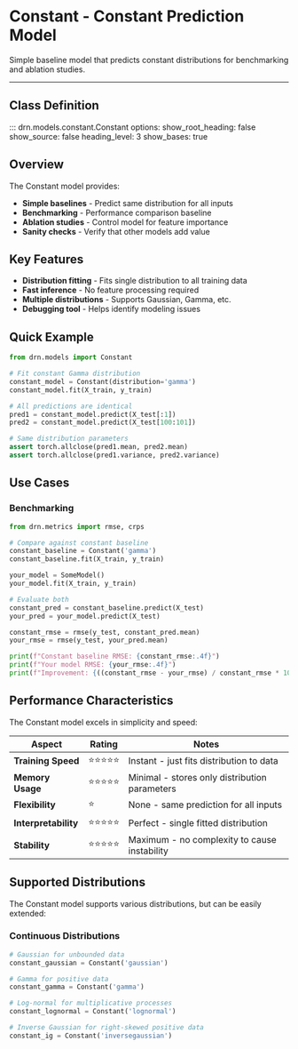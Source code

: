 # Constant - Constant Prediction Model

Simple baseline model that predicts constant distributions for benchmarking and ablation studies.

---

## Class Definition

::: drn.models.constant.Constant
    options:
      show_root_heading: false
      show_source: false
      heading_level: 3
      show_bases: true

## Overview

The Constant model provides:
- **Simple baselines** - Predict same distribution for all inputs
- **Benchmarking** - Performance comparison baseline
- **Ablation studies** - Control model for feature importance
- **Sanity checks** - Verify that other models add value

## Key Features
- **Distribution fitting** - Fits single distribution to all training data
- **Fast inference** - No feature processing required
- **Multiple distributions** - Supports Gaussian, Gamma, etc.
- **Debugging tool** - Helps identify modeling issues

## Quick Example

```python
from drn.models import Constant

# Fit constant Gamma distribution
constant_model = Constant(distribution='gamma')
constant_model.fit(X_train, y_train)

# All predictions are identical
pred1 = constant_model.predict(X_test[:1])
pred2 = constant_model.predict(X_test[100:101])

# Same distribution parameters
assert torch.allclose(pred1.mean, pred2.mean)
assert torch.allclose(pred1.variance, pred2.variance)
```

## Use Cases

### Benchmarking
```python
from drn.metrics import rmse, crps

# Compare against constant baseline
constant_baseline = Constant('gamma')
constant_baseline.fit(X_train, y_train)

your_model = SomeModel()
your_model.fit(X_train, y_train)

# Evaluate both
constant_pred = constant_baseline.predict(X_test)
your_pred = your_model.predict(X_test)

constant_rmse = rmse(y_test, constant_pred.mean)
your_rmse = rmse(y_test, your_pred.mean)

print(f"Constant baseline RMSE: {constant_rmse:.4f}")
print(f"Your model RMSE: {your_rmse:.4f}")
print(f"Improvement: {((constant_rmse - your_rmse) / constant_rmse * 100):.1f}%")
```

## Performance Characteristics

The Constant model excels in simplicity and speed:

| Aspect | Rating | Notes |
|--------|--------|-------|
| **Training Speed** | ⭐⭐⭐⭐⭐ | Instant - just fits distribution to data |
| **Memory Usage** | ⭐⭐⭐⭐⭐ | Minimal - stores only distribution parameters |
| **Flexibility** | ⭐ | None - same prediction for all inputs |
| **Interpretability** | ⭐⭐⭐⭐⭐ | Perfect - single fitted distribution |
| **Stability** | ⭐⭐⭐⭐⭐ | Maximum - no complexity to cause instability |

## Supported Distributions

The Constant model supports various distributions, but can be easily extended:

### Continuous Distributions
```python
# Gaussian for unbounded data
constant_gaussian = Constant('gaussian')

# Gamma for positive data  
constant_gamma = Constant('gamma')

# Log-normal for multiplicative processes
constant_lognormal = Constant('lognormal')

# Inverse Gaussian for right-skewed positive data
constant_ig = Constant('inversegaussian')
```
